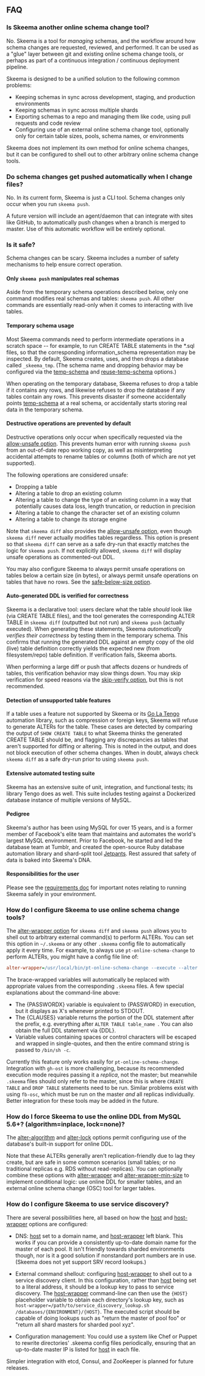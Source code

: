 ## FAQ

### Is Skeema another online schema change tool?

No. Skeema is a tool for *managing* schemas, and the workflow around how schema changes are requested, reviewed, and performed. It can be used as a "glue" layer between git and existing online schema change tools, or perhaps as part of a continuous integration / continuous deployment pipeline.

Skeema is designed to be a unified solution to the following common problems:

* Keeping schemas in sync across development, staging, and production environments
* Keeping schemas in sync across multiple shards
* Exporting schemas to a repo and managing them like code, using pull requests and code review
* Configuring use of an external online schema change tool, optionally only for certain table sizes, pools, schema names, or environments

Skeema does not implement its own method for online schema changes, but it can be configured to shell out to other arbitrary online schema change tools.

### Do schema changes get pushed automatically when I change files?

No. In its current form, Skeema is just a CLI tool. Schema changes only occur when you run `skeema push`.

A future version will include an agent/daemon that can integrate with sites like GitHub, to automatically push changes when a branch is merged to master. Use of this automatic workflow will be entirely optional.

### Is it safe?

Schema changes can be scary. Skeema includes a number of safety mechanisms to help ensure correct operation.

#### Only `skeema push` manipulates real schemas

Aside from the temporary schema operations described below, only one command modifies real schemas and tables: `skeema push`. All other commands are essentially read-only when it comes to interacting with live tables.

#### Temporary schema usage

Most Skeema commands need to perform intermediate operations in a scratch space -- for example, to run CREATE TABLE statements in the *.sql files, so that the corresponding information_schema representation may be inspected. By default, Skeema creates, uses, and then drops a database called `_skeema_tmp`. (The schema name and dropping behavior may be configured via the [temp-schema](options.md#temp-schema) and [reuse-temp-schema](options.md#reuse-temp-schema) options.)

When operating on the temporary database, Skeema refuses to drop a table if it contains any rows, and likewise refuses to drop the database if any tables contain any rows. This prevents disaster if someone accidentally points [temp-schema](options.md#temp-schema) at a real schema, or accidentally starts storing real data in the temporary schema.

#### Destructive operations are prevented by default

Destructive operations only occur when specifically requested via the [allow-unsafe option](options.md#allow-unsafe). This prevents human error with running `skeema push` from an out-of-date repo working copy, as well as misinterpreting accidental attempts to rename tables or columns (both of which are not yet supported).

The following operations are considered unsafe:

* Dropping a table
* Altering a table to drop an existing column
* Altering a table to change the type of an existing column in a way that potentially causes data loss, length truncation, or reduction in precision
* Altering a table to change the character set of an existing column
* Altering a table to change its storage engine

Note that `skeema diff` also provides the [allow-unsafe option](options.md#allow-unsafe), even though `skeema diff` never actually modifies tables regardless. This option is present so that `skeema diff` can serve as a safe dry-run that exactly matches the logic for `skeema push`. If not explicitly allowed, `skeema diff` will display unsafe operations as commented-out DDL.

You may also configure Skeema to always permit unsafe operations on tables below a certain size (in bytes), or always permit unsafe operations on tables that have no rows. See the [safe-below-size option](options.md#safe-below-size).

#### Auto-generated DDL is verified for correctness

Skeema is a declarative tool: users declare what the table *should* look like (via CREATE TABLE files), and the tool generates the corresponding ALTER TABLE in `skeema diff` (outputted but not run) and `skeema push` (actually executed). When generating these statements, Skeema *automatically verifies their correctness* by testing them in the temporary schema. This confirms that running the generated DDL against an empty copy of the old (live) table definition correctly yields the expected new (from filesystem/repo) table definition. If verification fails, Skeema aborts.

When performing a large diff or push that affects dozens or hundreds of tables, this verification behavior may slow things down. You may skip verification for speed reasons via the [skip-verify option](options.md#verify), but this is not recommended.

#### Detection of unsupported table features

If a table uses a feature not supported by Skeema or its [Go La Tengo](https://github.com/skeema/tengo) automation library, such as compression or foreign keys, Skeema will refuse to generate ALTERs for the table. These cases are detected by comparing the output of `SHOW CREATE TABLE` to what Skeema thinks the generated CREATE TABLE should be, and flagging any discrepancies as tables that aren't supported for diffing or altering. This is noted in the output, and does not block execution of other schema changes. When in doubt, always check `skeema diff` as a safe dry-run prior to using `skeema push`.

#### Extensive automated testing suite

Skeema has an extensive suite of unit, integration, and functional tests; its library Tengo does as well. This suite includes testing against a Dockerized database instance of multiple versions of MySQL.

#### Pedigree

Skeema's author has been using MySQL for over 15 years, and is a former member of Facebook's elite team that maintains and automates the world's largest MySQL environment. Prior to Facebook, he started and led the database team at Tumblr, and created the open-source Ruby database automation library and shard-split tool [Jetpants](https://github.com/tumblr/jetpants). Rest assured that safety of data is baked into Skeema's DNA.

#### Responsibilities for the user

Please see the [requirements doc](requirements.md#responsibilities-for-the-user) for important notes relating to running Skeema safely in your environment.

### How do I configure Skeema to use online schema change tools?

The [alter-wrapper option](options.md#alter-wrapper) for `skeema diff` and `skeema push` allows you to shell out to arbitrary external command(s) to perform ALTERs. You can set this option in `~/.skeema` or any other `.skeema` config file to automatically apply it every time. For example, to always use `pt-online-schema-change` to perform ALTERs, you might have a config file line of:

```ini
alter-wrapper=/usr/local/bin/pt-online-schema-change --execute --alter {CLAUSES} D={SCHEMA},t={TABLE},h={HOST},P={PORT},u={USER},p={PASSWORDX}
```

The brace-wrapped variables will automatically be replaced with appropriate values from the corresponding `.skeema` files. A few special explanations about the command-line above:

* The {PASSWORDX} variable is equivalent to {PASSWORD} in execution, but it displays as X's whenever printed to STDOUT.
* The {CLAUSES} variable returns the portion of the DDL statement after the prefix, e.g. everything after `ALTER TABLE table_name `. You can also obtain the full DDL statement via {DDL}.
* Variable values containing spaces or control characters will be escaped and wrapped in single-quotes, and then the entire command string is passed to `/bin/sh -c`.

Currently this feature only works easily for `pt-online-schema-change`. Integration with `gh-ost` is more challenging, because its recommended execution mode requires passing it a *replica*, not the master; but meanwhile `.skeema` files should only refer to the master, since this is where `CREATE TABLE` and `DROP TABLE` statements need to be run. Similar problems exist with using `fb-osc`, which must be run on the master *and* all replicas individually. Better integration for these tools may be added in the future.

### How do I force Skeema to use the online DDL from MySQL 5.6+?  (algorithm=inplace, lock=none)?

The [alter-algorithm](options.md#alter-algorithm) and [alter-lock](options.md#alter-lock) options permit configuring use of the database's built-in support for online DDL.

Note that these ALTERs generally aren't replication-friendly due to lag they create, but are safe in some common scenarios (small tables; or no traditional replicas e.g. RDS without read-replicas). You can optionally combine these options with [alter-wrapper](options.md#alter-wrapper) and [alter-wrapper-min-size](options.md#alter-wrapper-min-size) to implement conditional logic: use online DDL for smaller tables, and an external online schema change (OSC) tool for larger tables.

### How do I configure Skeema to use service discovery?

There are several possibilities here, all based on how the [host](options.md#host) and [host-wrapper](options.md#host-wrapper) options are configured:

* DNS: [host](options.md#host) set to a domain name, and [host-wrapper](options.md#host-wrapper) left blank. This works if you can provide a consistently up-to-date domain name for the master of each pool. It isn't friendly towards sharded environments though, nor is it a good solution if nonstandard port numbers are in use. (Skeema does not yet support SRV record lookups.)

* External command shellout: configuring [host-wrapper](options.md#host-wrapper) to shell out to a service discovery client. In this configuration, rather than [host](options.md#host) being set to a literal address, it should be a lookup key to pass to service discovery. The [host-wrapper](options.md#host-wrapper) command-line can then use the `{HOST}` placeholder variable to obtain each directory's lookup key, such as `host-wrapper=/path/to/service_discovery_lookup.sh /databases/{ENVIRONMENT}/{HOST}`. The executed script should be capable of doing lookups such as "return the master of pool foo" or "return all shard masters for sharded pool xyz".

* Configuration management: You could use a system like Chef or Puppet to rewrite directories' .skeema config files periodically, ensuring that an up-to-date master IP is listed for [host](options.md#host) in each file.

Simpler integration with etcd, Consul, and ZooKeeper is planned for future releases.
